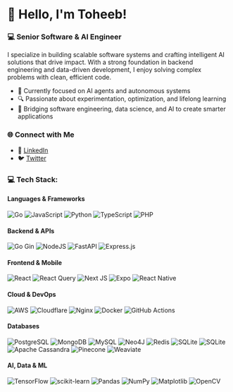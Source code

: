 # 👋 Hello, I'm Toheeb!  

### 💻 Senior Software & AI Engineer
I specialize in building scalable software systems and crafting intelligent AI solutions that drive impact. With a strong foundation in backend engineering and data-driven development, I enjoy solving complex problems with clean, efficient code.  

- 🤖 Currently focused on AI agents and autonomous systems
- 🔍 Passionate about experimentation, optimization, and lifelong learning
- 🧩 Bridging software engineering, data science, and AI to create smarter applications 
<!--
### 📂 Featured Projects  
- 🚀 **[Project Name 1](#)** – Brief description (e.g., "A scalable data pipeline for real-time analytics.").  
- 🧠 **[Project Name 2](#)** – Brief description (e.g., "An intelligent recommendation system using machine learning.").  
-->
### 🌐 Connect with Me  
- 💼 [LinkedIn](https://linkedin.com/in/creativenux)  
- 🐦 [Twitter](https://x.com/creativenux)  

### 💻 Tech Stack:

#### Languages & Frameworks
![Go](https://img.shields.io/badge/go-%2300ADD8.svg?style=flat&logo=go&logoColor=white) ![JavaScript](https://img.shields.io/badge/javascript-%23323330.svg?style=flat&logo=javascript&logoColor=%23F7DF1E) ![Python](https://img.shields.io/badge/python-3670A0?style=flat&logo=python&logoColor=ffdd54) ![TypeScript](https://img.shields.io/badge/typescript-%23007ACC.svg?style=flat&logo=typescript&logoColor=white) ![PHP](https://img.shields.io/badge/php-%23777BB4.svg?style=flat&logo=php&logoColor=white)

#### Backend & APIs
![Go Gin](https://img.shields.io/badge/gin-%2300ADD8.svg?style=flat&logo=go&logoColor=white) ![NodeJS](https://img.shields.io/badge/node.js-6DA55F?style=flat&logo=node.js&logoColor=white) ![FastAPI](https://img.shields.io/badge/FastAPI-005571?style=flat&logo=fastapi) ![Express.js](https://img.shields.io/badge/express.js-%23404d59.svg?style=flat&logo=express&logoColor=%2361DAFB)

#### Frontend & Mobile
![React](https://img.shields.io/badge/react-%2320232a.svg?style=flat&logo=react&logoColor=%2361DAFB) ![React Query](https://img.shields.io/badge/-React%20Query-FF4154?style=flat&logo=react%20query&logoColor=white) ![Next JS](https://img.shields.io/badge/Next-black?style=flat&logo=next.js&logoColor=white) ![Expo](https://img.shields.io/badge/expo-1C1E24?style=flat&logo=expo&logoColor=#D04A37) ![React Native](https://img.shields.io/badge/react_native-%2320232a.svg?style=flat&logo=react&logoColor=%2361DAFB) 

#### Cloud & DevOps
![AWS](https://img.shields.io/badge/AWS-%23FF9900.svg?style=flat&logo=amazon-aws&logoColor=white) ![Cloudflare](https://img.shields.io/badge/Cloudflare-F38020?style=flat&logo=Cloudflare&logoColor=white) ![Nginx](https://img.shields.io/badge/nginx-%23009639.svg?style=flat&logo=nginx&logoColor=white) ![Docker](https://img.shields.io/badge/docker-%230db7ed.svg?style=flat&logo=docker&logoColor=white) ![GitHub Actions](https://img.shields.io/badge/github%20actions-%232671E5.svg?style=flat&logo=githubactions&logoColor=white)

#### Databases
![PostgreSQL](https://img.shields.io/badge/postgreSQL-%23316192.svg?style=flat&logo=postgresql&logoColor=white) ![MongoDB](https://img.shields.io/badge/MongoDB-%234ea94b.svg?style=flat&logo=mongodb&logoColor=white) ![MySQL](https://img.shields.io/badge/mysql-4479A1.svg?style=flat&logo=mysql&logoColor=white) ![Neo4J](https://img.shields.io/badge/Neo4j-008CC1?style=flat&logo=neo4j&logoColor=white) ![Redis](https://img.shields.io/badge/redis-%23DD0031.svg?style=flat&logo=redis&logoColor=white) ![SQLite](https://img.shields.io/badge/sqlite-%2307405e.svg?style=flat&logo=sqlite&logoColor=white) ![SQLite](https://img.shields.io/badge/sqlite-%2307405e.svg?style=flat&logo=sqlite&logoColor=white) ![Apache Cassandra](https://img.shields.io/badge/Cassandra-%231287B1.svg?style=flat&logo=apachecassandra&logoColor=white) ![Pinecone](https://img.shields.io/badge/Pinecone-00BDA5?style=flat&logoColor=white) ![Weaviate](https://img.shields.io/badge/Weaviate-%23F58B00.svg?style=flat&logoColor=white) 

#### AI, Data & ML
![TensorFlow](https://img.shields.io/badge/TensorFlow-%23FF6F00.svg?style=flat&logo=TensorFlow&logoColor=white) ![scikit-learn](https://img.shields.io/badge/scikit--learn-%23F7931E.svg?style=flat&logo=scikit-learn&logoColor=white) ![Pandas](https://img.shields.io/badge/pandas-%23150458.svg?style=flat&logo=pandas&logoColor=white) ![NumPy](https://img.shields.io/badge/numpy-%23013243.svg?style=flat&logo=numpy&logoColor=white) ![Matplotlib](https://img.shields.io/badge/Matplotlib-%23ffffff.svg?style=flat&logo=Matplotlib&logoColor=black) ![OpenCV](https://img.shields.io/badge/opencv-%23white.svg?style=flat&logo=opencv&logoColor=white)
